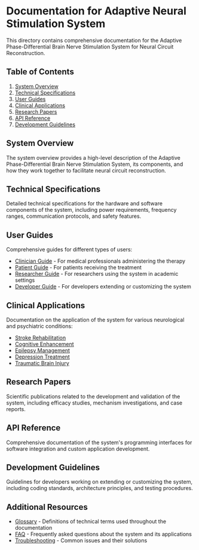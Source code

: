 # Documentation for Adaptive Neural Stimulation System

This directory contains comprehensive documentation for the Adaptive Phase-Differential Brain Nerve Stimulation System for Neural Circuit Reconstruction.

## Table of Contents

1. [System Overview](system_overview.md)
2. [Technical Specifications](technical_specs.md)
3. [User Guides](user_guides/)
4. [Clinical Applications](clinical_applications/)
5. [Research Papers](research_papers/)
6. [API Reference](api_reference/)
7. [Development Guidelines](development/)

## System Overview

The system overview provides a high-level description of the Adaptive Phase-Differential Brain Nerve Stimulation System, its components, and how they work together to facilitate neural circuit reconstruction.

## Technical Specifications

Detailed technical specifications for the hardware and software components of the system, including power requirements, frequency ranges, communication protocols, and safety features.

## User Guides

Comprehensive guides for different types of users:

- [Clinician Guide](user_guides/clinician_guide.md) - For medical professionals administering the therapy
- [Patient Guide](user_guides/patient_guide.md) - For patients receiving the treatment
- [Researcher Guide](user_guides/researcher_guide.md) - For researchers using the system in academic settings
- [Developer Guide](user_guides/developer_guide.md) - For developers extending or customizing the system

## Clinical Applications

Documentation on the application of the system for various neurological and psychiatric conditions:

- [Stroke Rehabilitation](clinical_applications/stroke.md)
- [Cognitive Enhancement](clinical_applications/cognitive.md)
- [Epilepsy Management](clinical_applications/epilepsy.md)
- [Depression Treatment](clinical_applications/depression.md)
- [Traumatic Brain Injury](clinical_applications/tbi.md)

## Research Papers

Scientific publications related to the development and validation of the system, including efficacy studies, mechanism investigations, and case reports.

## API Reference

Comprehensive documentation of the system's programming interfaces for software integration and custom application development.

## Development Guidelines

Guidelines for developers working on extending or customizing the system, including coding standards, architecture principles, and testing procedures.

## Additional Resources

- [Glossary](glossary.md) - Definitions of technical terms used throughout the documentation
- [FAQ](faq.md) - Frequently asked questions about the system and its applications
- [Troubleshooting](troubleshooting.md) - Common issues and their solutions
